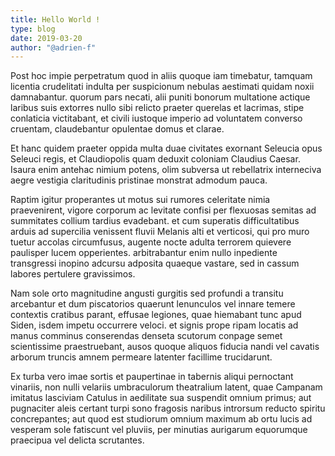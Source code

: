 ```yaml
---
title: Hello World !
type: blog
date: 2019-03-20
author: "@adrien-f"
---
```


Post hoc impie perpetratum quod in aliis quoque iam timebatur, tamquam licentia crudelitati indulta per suspicionum nebulas aestimati quidam noxii damnabantur. quorum pars necati, alii puniti bonorum multatione actique laribus suis extorres nullo sibi relicto praeter querelas et lacrimas, stipe conlaticia victitabant, et civili iustoque imperio ad voluntatem converso cruentam, claudebantur opulentae domus et clarae.

Et hanc quidem praeter oppida multa duae civitates exornant Seleucia opus Seleuci regis, et Claudiopolis quam deduxit coloniam Claudius Caesar. Isaura enim antehac nimium potens, olim subversa ut rebellatrix interneciva aegre vestigia claritudinis pristinae monstrat admodum pauca.

Raptim igitur properantes ut motus sui rumores celeritate nimia praevenirent, vigore corporum ac levitate confisi per flexuosas semitas ad summitates collium tardius evadebant. et cum superatis difficultatibus arduis ad supercilia venissent fluvii Melanis alti et verticosi, qui pro muro tuetur accolas circumfusus, augente nocte adulta terrorem quievere paulisper lucem opperientes. arbitrabantur enim nullo inpediente transgressi inopino adcursu adposita quaeque vastare, sed in cassum labores pertulere gravissimos.

Nam sole orto magnitudine angusti gurgitis sed profundi a transitu arcebantur et dum piscatorios quaerunt lenunculos vel innare temere contextis cratibus parant, effusae legiones, quae hiemabant tunc apud Siden, isdem impetu occurrere veloci. et signis prope ripam locatis ad manus comminus conserendas denseta scutorum conpage semet scientissime praestruebant, ausos quoque aliquos fiducia nandi vel cavatis arborum truncis amnem permeare latenter facillime trucidarunt.

Ex turba vero imae sortis et paupertinae in tabernis aliqui pernoctant vinariis, non nulli velariis umbraculorum theatralium latent, quae Campanam imitatus lasciviam Catulus in aedilitate sua suspendit omnium primus; aut pugnaciter aleis certant turpi sono fragosis naribus introrsum reducto spiritu concrepantes; aut quod est studiorum omnium maximum ab ortu lucis ad vesperam sole fatiscunt vel pluviis, per minutias aurigarum equorumque praecipua vel delicta scrutantes.